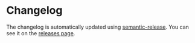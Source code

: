 # Changelog

The changelog is automatically updated using [semantic-release](https://github.com/semantic-release/semantic-release). You can see it on the [releases page](https://github.com/mskelton/webpack-config/releases).
